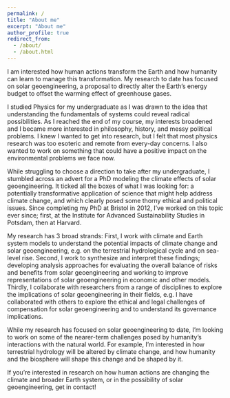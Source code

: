 ```yaml
---
permalink: /
title: "About me"
excerpt: "About me"
author_profile: true
redirect_from:
  - /about/
  - /about.html
---
```


I am interested how human actions transform the Earth and how humanity can learn to manage this transformation. My research to date has focused on solar geoengineering, a proposal to directly alter the Earth’s energy budget to offset the warming effect of greenhouse gases.

I studied Physics for my undergraduate as I was drawn to the idea that understanding the fundamentals of systems could reveal radical possibilities. As I reached the end of my course, my interests broadened and I became more interested in philosophy, history, and messy political problems. I knew I wanted to get into research, but I felt that most physics research was too esoteric and remote from every-day concerns. I also wanted to work on something that could have a positive impact on the environmental problems we face now.

While struggling to choose a direction to take after my undergraduate, I stumbled across an advert for a PhD modeling the climate effects of solar geoengineering. It ticked all the boxes of what I was looking for: a potentially transformative application of science that might help address climate change, and which clearly posed some thorny ethical and political issues. Since completing my PhD at Bristol in 2012, I’ve worked on this topic ever since; first, at the Institute for Advanced Sustainability Studies in Potsdam, then at Harvard.

My research has 3 broad strands: First, I work with climate and Earth system models to understand the potential impacts of climate change and solar geoengineering, e.g. on the terrestrial hydrological cycle and on sea-level rise. Second, I work to synthesize and interpret these findings; developing analysis approaches for evaluating the overall balance of risks and benefits from solar geoengineering and working to improve representations of solar geoengineering in economic and other models. Thirdly, I collaborate with researchers from a range of disciplines to explore the implications of solar geoengineering in their fields, e.g. I have collaborated with others to explore the ethical and legal challenges of compensation for solar geoengineering and to understand its governance implications.

While my research has focused on solar geoengineering to date, I’m looking to work on some of the nearer-term challenges posed by humanity’s interactions with the natural world. For example, I’m interested in how terrestrial hydrology will be altered by climate change, and how humanity and the biosphere will shape this change and be shaped by it.

If you’re interested in research on how human actions are changing the climate and broader Earth system, or in the possibility of solar geoengineering, get in contact!
